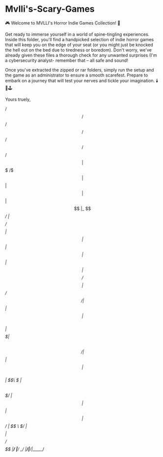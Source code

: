 # Mvlli's-Scary-Games
🎮 Welcome to MVLLI's Horror Indie Games Collection! 👻  
                                                  
Get ready to immerse yourself in a world of spine-tingling experiences. Inside this folder, you'll find a handpicked selection of indie horror games that will keep you on the edge of your seat (or you might just be knocked the hell out on the bed due to tiredness or boredom). Don't worry, we've already given these files a thorough check for any unwanted surprises (I'm a cybersecurity analyst- remember that – all safe and sound!  

Once you've extracted the zipped or rar folders, simply run the setup and the game as an administrator to ensure a smooth scarefest. Prepare to embark on a journey that will test your nerves and tickle your imagination. 🕯️🔦🕹️


Yours truely,

 /$$      /$$ /$$    /$$ /$$       /$$       /$$$$$$
| $$$    /$$$| $$   | $$| $$      | $$      |_  $$_/
| $$$$  /$$$$| $$   | $$| $$      | $$        | $$  
| $$ $$/$$ $$|  $$ / $$/| $$      | $$        | $$  
| $$  $$$| $$ \  $$ $$/ | $$      | $$        | $$  
| $$\  $ | $$  \  $$$/  | $$      | $$        | $$  
| $$ \/  | $$   \  $/   | $$$$$$$$| $$$$$$$$ /$$$$$$
|__/     |__/    \_/    |________/|________/|______/
                                                    
                                                    
